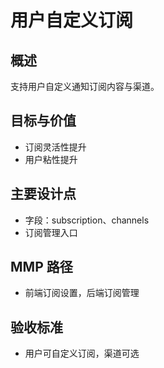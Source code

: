 # 用户自定义订阅

## 概述

支持用户自定义通知订阅内容与渠道。

## 目标与价值

- 订阅灵活性提升
- 用户粘性提升

## 主要设计点

- 字段：subscription、channels
- 订阅管理入口

## MMP 路径

- 前端订阅设置，后端订阅管理

## 验收标准

- 用户可自定义订阅，渠道可选

